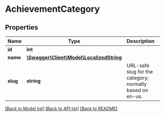 # AchievementCategory

## Properties
Name | Type | Description | Notes
------------ | ------------- | ------------- | -------------
**id** | **int** |  | [optional] 
**name** | [**\Swagger\Client\Model\LocalizedString**](LocalizedString.md) |  | [optional] 
**slug** | **string** | URL-safe slug for the category; normally based on en-us. | [optional] 

[[Back to Model list]](../README.md#documentation-for-models) [[Back to API list]](../README.md#documentation-for-api-endpoints) [[Back to README]](../README.md)


